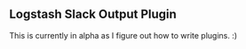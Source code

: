 ## Logstash Slack Output Plugin

This is currently in alpha as I figure out how to write plugins. :)
